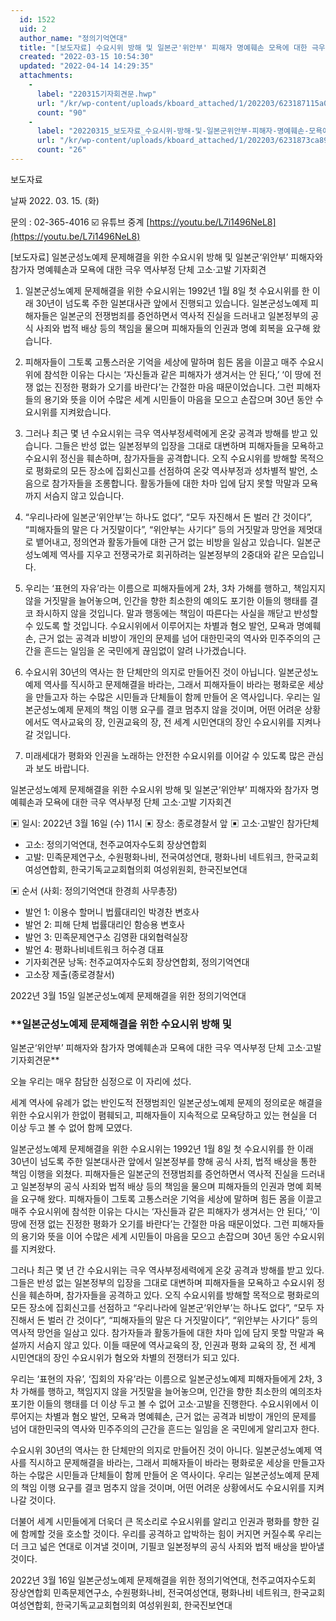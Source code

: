```yaml
---
  id: 1522
  uid: 2
  author_name: "정의기억연대"
  title: "[보도자료] 수요시위 방해 및 일본군'위안부' 피해자 명예훼손 모욕에 대한 극우 역사부정 단체 고소고발 기자회견"
  created: "2022-03-15 10:54:30"
  updated: "2022-04-14 14:29:35"
  attachments: 
    - 
      label: "220315기자회견문.hwp"
      url: "/kr/wp-content/uploads/kboard_attached/1/202203/623187115a0ad9809459.hwp"
      count: "90"
    - 
      label: "20220315_보도자료_수요시위-방해-및-일본군위안부-피해자-명예훼손-모욕에-대한-극우-역사부정-단체-고소고발-기자회견.hwp"
      url: "/kr/wp-content/uploads/kboard_attached/1/202203/6231873ca890c2985459.hwp"
      count: "26"
---
```

보도자료

날짜
2022. 03. 15. (화)

문의 : 02-365-4016
☑️ 유튜브 중계 [https://youtu.be/L7i1496NeL8](https://youtu.be/L7i1496NeL8)

\[보도자료\] 일본군성노예제 문제해결을 위한 수요시위 방해 및 일본군‘위안부’ 피해자와 참가자 명예훼손과 모욕에 대한 극우 역사부정 단체 고소·고발 기자회견

1. 일본군성노예제 문제해결을 위한 수요시위는 1992년 1월 8일 첫 수요시위를 한 이래 30년이 넘도록 주한 일본대사관 앞에서 진행되고 있습니다. 일본군성노예제 피해자들은 일본군의 전쟁범죄를 증언하면서 역사적 진실을 드러내고 일본정부의 공식 사죄와 법적 배상 등의 책임을 물으며 피해자들의 인권과 명예 회복을 요구해 왔습니다. 

2. 피해자들이 그토록 고통스러운 기억을 세상에 말하며 힘든 몸을 이끌고 매주 수요시위에 참석한 이유는 다시는 ‘자신들과 같은 피해자가 생겨서는 안 된다,’ ‘이 땅에 전쟁 없는 진정한 평화가 오기를 바란다’는 간절한 마음 때문이었습니다. 그런 피해자들의 용기와 뜻을 이어 수많은 세계 시민들이 마음을 모으고 손잡으며 30년 동안 수요시위를 지켜왔습니다. 

3. 그러나 최근 몇 년 수요시위는 극우 역사부정세력에게 온갖 공격과 방해를 받고 있습니다. 그들은 반성 없는 일본정부의 입장을 그대로 대변하며 피해자들을 모욕하고 수요시위 정신을 훼손하며, 참가자들을 공격합니다. 오직 수요시위를 방해할 목적으로 평화로의 모든 장소에 집회신고를 선점하여 온갖 역사부정과 성차별적 발언, 소음으로 참가자들을 조롱합니다. 활동가들에 대한 차마 입에 담지 못할 막말과 모욕까지 서슴지 않고 있습니다.

4. “우리나라에 일본군‘위안부’는 하나도 없다”, “모두 자진해서 돈 벌러 간 것이다”, “피해자들의 말은 다 거짓말이다”, “위안부는 사기다” 등의 거짓말과 망언을 제멋대로 뱉어내고, 정의연과 활동가들에 대한 근거 없는 비방을 일삼고 있습니다. 일본군성노예제 역사를 지우고 전쟁국가로 회귀하려는 일본정부의 2중대와 같은 모습입니다. 

5. 우리는 ‘표현의 자유’라는 이름으로 피해자들에게 2차, 3차 가해를 행하고, 책임지지 않을 거짓말을 늘어놓으며, 인간을 향한 최소한의 예의도 포기한 이들의 행태를 결코 좌시하지 않을 것입니다. 말과 행동에는 책임이 따른다는 사실을 깨닫고 반성할 수 있도록 할 것입니다. 수요시위에서 이루어지는 차별과 혐오 발언, 모욕과 명예훼손, 근거 없는 공격과 비방이 개인의 문제를 넘어 대한민국의 역사와 민주주의의 근간을 흔드는 일임을 온 국민에게 끊임없이 알려 나가겠습니다.

6. 수요시위 30년의 역사는 한 단체만의 의지로 만들어진 것이 아닙니다. 일본군성노예제 역사를 직시하고 문제해결을 바라는, 그래서 피해자들이 바라는 평화로운 세상을 만들고자 하는 수많은 시민들과 단체들이 함께 만들어 온 역사입니다. 우리는 일본군성노예제 문제의 책임 이행 요구를 결코 멈추지 않을 것이며, 어떤 어려운 상황에서도 역사교육의 장, 인권교육의 장, 전 세계 시민연대의 장인 수요시위를 지켜나갈 것입니다.

7. 미래세대가 평화와 인권을 노래하는 안전한 수요시위를 이어갈 수 있도록 많은 관심과 보도 바랍니다.


일본군성노예제 문제해결을 위한 수요시위 방해 및 일본군‘위안부’ 피해자와 참가자 명예훼손과 모욕에 대한 극우 역사부정 단체 고소·고발 기자회견

▣ 일시: 2022년 3월 16일 (수) 11시
▣ 장소: 종로경찰서 앞
▣ 고소‧고발인 참가단체
- 고소: 정의기억연대, 천주교여자수도회 장상연합회
- 고발: 민족문제연구소, 수원평화나비, 전국여성연대, 평화나비 네트워크, 한국교회여성연합회, 한국기독교교회협의회 여성위원회, 한국진보연대

▣ 순서 (사회: 정의기억연대 한경희 사무총장)
- 발언 1: 이용수 할머니 법률대리인 박경찬 변호사
- 발언 2: 피해 단체 법률대리인 함승용 변호사
- 발언 3: 민족문제연구소 김영환 대외협력실장
- 발언 4: 평화나비네트워크 허수경 대표
- 기자회견문 낭독: 천주교여자수도회 장상연합회, 정의기억연대
- 고소장 제출(종로경찰서)


2022년 3월 15일
일본군성노예제 문제해결을 위한 정의기억연대

### **일본군성노예제 문제해결을 위한 수요시위 방해 및 
일본군‘위안부’ 피해자와 참가자 명예훼손과 모욕에 대한 
극우 역사부정 단체 고소·고발 기자회견문**

오늘 우리는 매우 참담한 심정으로 이 자리에 섰다. 

세계 역사에 유례가 없는 반인도적 전쟁범죄인 일본군성노예제 문제의 정의로운 해결을 위한 수요시위가 한없이 폄훼되고, 피해자들이 지속적으로 모욕당하고 있는 현실을 더 이상 두고 볼 수 없어 함께 모였다. 

일본군성노예제 문제해결을 위한 수요시위는 1992년 1월 8일 첫 수요시위를 한 이래 30년이 넘도록 주한 일본대사관 앞에서 일본정부를 향해 공식 사죄, 법적 배상을 통한 책임 이행을 외쳤다. 피해자들은 일본군의 전쟁범죄를 증언하면서 역사적 진실을 드러내고 일본정부의 공식 사죄와 법적 배상 등의 책임을 물으며 피해자들의 인권과 명예 회복을 요구해 왔다. 피해자들이 그토록 고통스러운 기억을 세상에 말하며 힘든 몸을 이끌고 매주 수요시위에 참석한 이유는 다시는 ‘자신들과 같은 피해자가 생겨서는 안 된다,’ ‘이 땅에 전쟁 없는 진정한 평화가 오기를 바란다’는 간절한 마음 때문이었다. 그런 피해자들의 용기와 뜻을 이어 수많은 세계 시민들이 마음을 모으고 손잡으며 30년 동안 수요시위를 지켜왔다. 

그러나 최근 몇 년 간 수요시위는 극우 역사부정세력에게 온갖 공격과 방해를 받고 있다. 그들은 반성 없는 일본정부의 입장을 그대로 대변하며 피해자들을 모욕하고 수요시위 정신을 훼손하며, 참가자들을 공격하고 있다. 오직 수요시위를 방해할 목적으로 평화로의 모든 장소에 집회신고를 선점하고 “우리나라에 일본군‘위안부’는 하나도 없다”, “모두 자진해서 돈 벌러 간 것이다”, “피해자들의 말은 다 거짓말이다”, “위안부는 사기다” 등의 역사적 망언을 일삼고 있다. 참가자들과 활동가들에 대한 차마 입에 담지 못할 막말과 욕설까지 서슴지 않고 있다. 이들 때문에 역사교육의 장, 인권과 평화 교육의 장, 전 세계 시민연대의 장인 수요시위가 혐오와 차별의 전쟁터가 되고 있다.

우리는 ‘표현의 자유’, ‘집회의 자유’라는 이름으로 일본군성노예제 피해자들에게 2차, 3차 가해를 행하고, 책임지지 않을 거짓말을 늘어놓으며, 인간을 향한 최소한의 예의조차 포기한 이들의 행태를 더 이상 두고 볼 수 없어 고소·고발을 진행한다. 수요시위에서 이루어지는 차별과 혐오 발언, 모욕과 명예훼손, 근거 없는 공격과 비방이 개인의 문제를 넘어 대한민국의 역사와 민주주의의 근간을 흔드는 일임을 온 국민에게 알리고자 한다.

수요시위 30년의 역사는 한 단체만의 의지로 만들어진 것이 아니다. 일본군성노예제 역사를 직시하고 문제해결을 바라는, 그래서 피해자들이 바라는 평화로운 세상을 만들고자 하는 수많은 시민들과 단체들이 함께 만들어 온 역사이다. 우리는 일본군성노예제 문제의 책임 이행 요구를 결코 멈추지 않을 것이며, 어떤 어려운 상황에서도 수요시위를 지켜나갈 것이다. 

더불어 세계 시민들에게 더욱더 큰 목소리로 수요시위를 알리고 인권과 평화를 향한 길에 함께할 것을 호소할 것이다. 우리를 공격하고 압박하는 힘이 커지면 커질수록 우리는 더 크고 넓은 연대로 이겨낼 것이며, 기필코 일본정부의 공식 사죄와 법적 배상을 받아낼 것이다. 

2022년 3월 16일
일본군성노예제 문제해결을 위한 정의기억연대, 천주교여자수도회 장상연합회
민족문제연구소, 수원평화나비, 전국여성연대, 평화나비 네트워크, 한국교회여성연합회, 한국기독교교회협의회 여성위원회, 한국진보연대